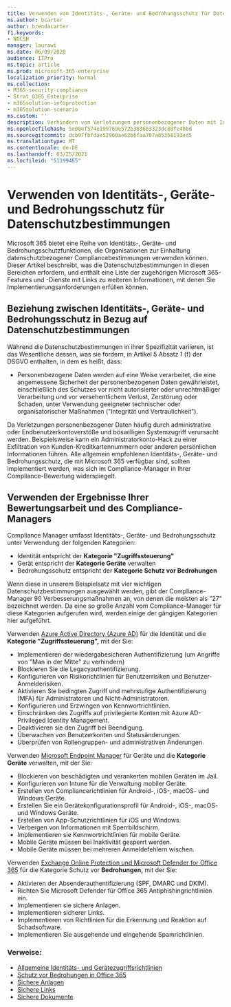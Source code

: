 ```yaml
---
title: Verwenden von Identitäts-, Geräte- und Bedrohungsschutz für Datenschutzbestimmungen
ms.author: bcarter
author: brendacarter
f1.keywords:
- NOCSH
manager: laurawi
ms.date: 06/09/2020
audience: ITPro
ms.topic: article
ms.prod: microsoft-365-enterprise
localization_priority: Normal
ms.collection:
- M365-security-compliance
- Strat_O365_Enterprise
- m365solution-infoprotection
- m365solution-scenario
ms.custom: ''
description: Verhindern von Verletzungen personenbezogener Daten mit Identitäts-, Geräte- und Bedrohungsschutzdiensten von Microsoft 365.
ms.openlocfilehash: 5e08ef574e199769e572b3836b3323dc88fc4bbd
ms.sourcegitcommit: dcb97fbfdae52960ae62b6faa707a05358193ed5
ms.translationtype: MT
ms.contentlocale: de-DE
ms.lasthandoff: 03/25/2021
ms.locfileid: "51199465"
---
```

# <a name="use-identity-device-and-threat-protection-for-data-privacy-regulation"></a>Verwenden von Identitäts-, Geräte- und Bedrohungsschutz für Datenschutzbestimmungen

Microsoft 365 bietet eine Reihe von Identitäts-, Geräte- und Bedrohungsschutzfunktionen, die Organisationen zur Einhaltung datenschutzbezogener Compliancebestimmungen verwenden können. Dieser Artikel beschreibt, was die Datenschutzbestimmungen in diesen Bereichen erfordern, und enthält eine Liste der zugehörigen Microsoft 365-Features und -Dienste mit Links zu weiteren Informationen, mit denen Sie Implementierungsanforderungen erfüllen können.

## <a name="how-identity-device-and-threat-protection-relate-to-data-privacy-regulation"></a>Beziehung zwischen Identitäts-, Geräte- und Bedrohungsschutz in Bezug auf Datenschutzbestimmungen

Während die Datenschutzbestimmungen in ihrer Spezifizität variieren, ist das Wesentliche dessen, was sie fordern, in Artikel 5 Absatz 1 (f) der DSGVO enthalten, in dem es heißt, dass:

- Personenbezogene Daten werden auf eine Weise verarbeitet, die eine angemessene Sicherheit der personenbezogenen Daten gewährleistet, einschließlich des Schutzes vor nicht autorisierter oder unrechtmäßiger Verarbeitung und vor versehentlichem Verlust, Zerstörung oder Schaden, unter Verwendung geeigneter technischer oder organisatorischer Maßnahmen ("Integrität und Vertraulichkeit").

Da Verletzungen personenbezogener Daten häufig durch administrative oder Endbenutzerkontoverstöße und böswilligen Systemzugriff verursacht werden. Beispielsweise kann ein Administratorkonto-Hack zu einer Exfiltration von Kunden-Kreditkartennummern oder anderen persönlichen Informationen führen. Alle allgemein empfohlenen Identitäts-, Geräte- und Bedrohungsschutz, die mit Microsoft 365 verfügbar sind, sollten implementiert werden, was sich im Compliance-Manager in Ihrer Compliance-Bewertung widerspiegelt.

## <a name="using-the-results-of-your-assessment-work-and-compliance-manager"></a>Verwenden der Ergebnisse Ihrer Bewertungsarbeit und des Compliance-Managers

Compliance Manager umfasst Identitäts-, Geräte- und Bedrohungsschutz unter Verwendung der folgenden Kategorien:

- Identität entspricht der **Kategorie "Zugriffssteuerung"**
- Gerät entspricht der **Kategorie Geräte** verwalten
- Bedrohungsschutz entspricht der **Kategorie Schutz vor Bedrohungen**
 
Wenn diese in unserem Beispielsatz mit vier wichtigen Datenschutzbestimmungen ausgewählt werden, gibt der Compliance-Manager 90 Verbesserungsmaßnahmen an, von denen die meisten als "27" bezeichnet werden. Da eine so große Anzahl vom Compliance-Manager für diese Kategorien aufgerufen wird, werden einige der gängigen Kategorien hier aufgeführt.

Verwenden [Azure Active Directory (Azure AD)](https://azure.microsoft.com/services/active-directory/) für die Identität und die **Kategorie "Zugriffssteuerung",** mit der Sie:

- Implementieren der wiedergabesicheren Authentifizierung (um Angriffe von "Man in der Mitte" zu verhindern)
- Blockieren Sie die Legacyauthentifizierung.
- Konfigurieren von Risikorichtlinien für Benutzerrisiken und Benutzer-Anmelderisiken.
- Aktivieren Sie bedingten Zugriff und mehrstufige Authentifizierung (MFA) für Administratoren und Nicht-Administratoren.
- Konfigurieren und Erzwingen von Kennwortrichtlinien.
- Einschränken des Zugriffs auf privilegierte Konten mit Azure AD-Privileged Identity Management.
- Deaktivieren sie den Zugriff bei Beendigung.
- Überwachen von Benutzerkonten und Statusänderungen.
- Überprüfen von Rollengruppen- und administrativen Änderungen.

Verwenden [Microsoft Endpoint Manager](https://www.microsoft.com/microsoft-365/microsoft-endpoint-manager) für Geräte und die **Kategorie Geräte** verwalten, mit der Sie:

- Blockieren von beschädigten und verankerten mobilen Geräten im Jail.
- Konfigurieren von Intune für die Verwaltung mobiler Geräte.
- Erstellen von Compliancerichtlinien für Android-, iOS-, macOS- und Windows Geräte.
- Erstellen Sie ein Gerätekonfigurationsprofil für Android-, iOS-, macOS- und Windows Geräte.
- Erstellen von App-Schutzrichtlinien für iOS und Windows.
- Verbergen von Informationen mit Sperrbildschirm.
- Implementieren sie Kennwortrichtlinien für mobile Geräte.
- Mobile Geräte müssen bei Inaktivität gesperrt werden.
- Mobile Geräte müssen bei mehreren Anmeldefehlern wischen.

Verwenden [Exchange Online Protection und Microsoft Defender for Office 365](../security/office-365-security/defender-for-office-365.md) für die Kategorie Schutz vor **Bedrohungen,** mit der Sie:

- Aktivieren der Absenderauthentifizierung (SPF, DMARC und DKIM).
- Richten Sie Microsoft Defender für Office 365 Antiphishingrichtlinien ein.
- Implementieren sie sichere Anlagen.
- Implementieren sicherer Links.
- Implementieren von Richtlinien für die Erkennung und Reaktion auf Schadsoftware.
- Implementieren Sie ausgehende und eingehende Spamrichtlinien.

### <a name="references"></a>Verweise:

- [Allgemeine Identitäts- und Gerätezugriffsrichtlinien](../security/office-365-security/identity-access-policies.md)
- [Schutz vor Bedrohungen in Office 365](https://support.office.com/article/protect-against-threats-in-office-365-b10023f6-f30f-45d3-b3ad-b71aa4aa0d58)
- [Sichere Anlagen](../security/office-365-security/safe-attachments.md)
- [Sichere Links](../security/office-365-security/safe-links.md)
- [Sichere Dokumente](../security/office-365-security/safe-docs.md)
